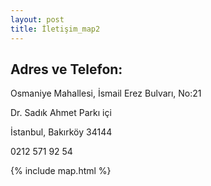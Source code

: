```yaml
---
layout: post
title: İletişim_map2
---
```


## Adres ve Telefon:

Osmaniye Mahallesi, İsmail Erez Bulvarı, No:21

Dr. Sadık Ahmet Parkı içi

İstanbul, Bakırköy 34144

0212 571 92 54

{% include map.html %}
